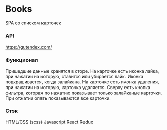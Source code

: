 # Books

SPA со списком карточек

### API

https://gutendex.com/

### Функционал

Пришедшие данные хранятся в сторе.
На карточке есть иконка лайка, при нажатии на которую, ставится или убирается лайк. Иконка подкрашивается, когда залайкана.
На карточке есть иконка удаления, при нажатии на которую, карточка удаляется.
Сверху есть кнопка фильтра, которая по нажатию показывает только залайканые карточки. При отжатии опять показываются все карточки.

### Стэк

HTML/CSS (scss)
Javascript
React
Redux
